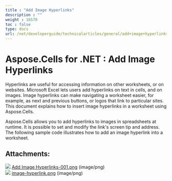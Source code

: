 ```yaml
---
title : "Add Image Hyperlinks" 
description : "" 
weight : 16570 
toc : false
type: docs
url: /net/developerguide/technicalarticles/general/add+image+hyperlinks/
---
```


# Aspose.Cells for .NET : Add Image Hyperlinks


Hyperlinks are useful for accessing information on other worksheets, or on websites. Microsoft Excel lets users add hyperlinks on text in cells, and on images. Image hyperlinks can make navigating a worksheet easier, for example, as next and previous buttons, or logos that link to particular sites. This document explains how to insert image hyperlinks in a worksheet using Aspose.Cells.

Aspose.Cells allows you to add hyperlinks to images in spreadsheets at runtime. It is possible to set and modify the link's screen tip and address. The following sample code illustrates how to add an image hyperlink into a worksheet.

## Attachments:

![](https://docs2.aspose.com/cells/net/images/icons/bullet_blue.gif) [Add Image Hyperlinks-001.png](https://docs2.aspose.com/cells/net/attachments/5017598/5112458.png) (image/png)  
![](https://docs2.aspose.com/cells/net/images/icons/bullet_blue.gif) [image-hyperlink.png](https://docs2.aspose.com/cells/net/attachments/5017598/5112459.png) (image/png)  

